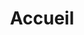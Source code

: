 ---
title: Accueil
description: Application iPhone pour le métro de Montréal. Maintenant disponible sur l'App Store.
layout: home
lang: fr
permalink: /fr/
root: true
---